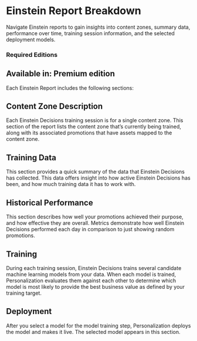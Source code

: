 

# Einstein Report Breakdown

Navigate Einstein reports to gain insights into content zones, summary data,
performance over time, training session information, and the selected
deployment models.

### Required Editions

Available in: Premium edition  
---  
  
Each Einstein Report includes the following sections:

## Content Zone Description

Each Einstein Decisions training session is for a single content zone. This
section of the report lists the content zone that’s currently being trained,
along with its associated promotions that have assets mapped to the content
zone.

## Training Data

This section provides a quick summary of the data that Einstein Decisions has
collected. This data offers insight into how active Einstein Decisions has
been, and how much training data it has to work with.

## Historical Performance

This section describes how well your promotions achieved their purpose, and
how effective they are overall. Metrics demonstrate how well Einstein
Decisions performed each day in comparison to just showing random promotions.

## Training

During each training session, Einstein Decisions trains several candidate
machine learning models from your data. When each model is trained,
Personalization evaluates them against each other to determine which model is
most likely to provide the best business value as defined by your training
target.

## Deployment

After you select a model for the model training step, Personalization deploys
the model and makes it live. The selected model appears in this section.


